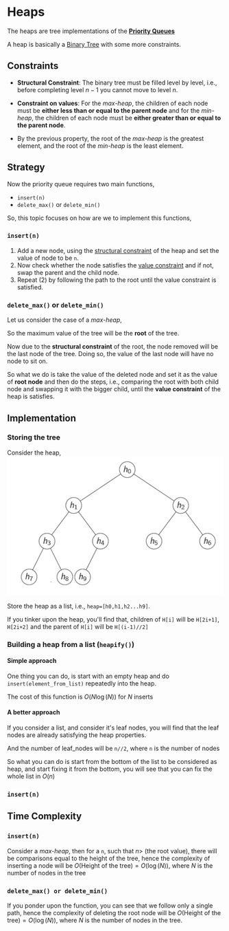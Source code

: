 # Heaps

The heaps are tree implementations of the [**Priority Queues**](./02%20Priority%20Queues.md)

A heap is basically a [Binary Tree](../Extras/01%20Binary%20Trees.md) with some more constraints.

## Constraints
- **Structural Constraint**: The binary tree must be filled level by level, i.e., before completing level $n-1$ you cannot move to level $n.$

- **Constraint on values**: For the *max-heap*, the children of each node must be **either less than or equal to the parent node** and for the *min-heap*, the children of each node must be **either greater than or equal to the parent node**. 

- By the previous property, the root of the *max-heap* is the greatest element, and the root of the *min-heap* is the least element.

## Strategy

Now the priority queue requires two main functions, 
- `insert(n)`
- `delete_max()` or `delete_min()`

So, this topic focuses on how are we to implement this functions,

### `insert(n)` 
1. Add a new node, using the [structural constraint](#constraints) of the heap and set the value of node to be `n`.
2. Now check whether the node satisfies the [value constraint](#constraints) and if not, swap the parent and the child node.
3. Repeat $(2)$ by following the path to the root until the value constraint is satisfied.


### `delete_max()` or `delete_min()`
Let us consider the case of a *max-heap*, 

So the maximum value of the tree will be the **root** of the tree.

Now due to the **structural constraint** of the root, the node removed will be the last node of the tree. Doing so, the value of the last node will have no node to sit on.

So what we do is take the value of the deleted node and set it as the value of **root node** and then do the steps, i.e., comparing the root with both child node and swapping it with the bigger child, until the **value constraint** of the heap is satisfies.

## Implementation
### Storing the tree
Consider the heap, 
![Heap](../assets/Implementation%20of%20Heap.png)

Store the heap as a list, i.e., `heap=[h0,h1,h2...h9]`. 

If you tinker upon the heap, you'll find that, children of `H[i]` will be `H[2i+1]`, `H[2i+2]` and the parent of `H[i]` will be `H[(i-1)//2]`

### Building a heap from a list (`heapify()`)
#### Simple approach
One thing you can do, is start with an empty heap and do `insert(element_from_list)` repeatedly into the heap.

The cost of this function is $O(N\log(N))$ for $N$ inserts

#### A better approach
If you consider a list, and consider it's leaf nodes, you will find that the leaf nodes are already satisfying the heap properties.

And the number of leaf_nodes will be `n//2`, where `n` is the number of nodes

So what you can do is start from the bottom of the list to be considered as heap, and start fixing it from the bottom, you will see that you can fix the whole list in $O(n)$

### `insert(n)`


## Time Complexity
### `insert(n)`

Consider a *max-heap*, then for a `n`, such that $n>$ (the root value), there will be comparisons equal to the height of the tree, hence the complexity of inserting a node will be $O(\text{Height of the tree})=O(\log(N)),$ where $N$ is the number of nodes in the tree

### `delete_max() or delete_min()`

If you ponder upon the function, you can see that we follow only a single path, hence the complexity of deleting the root node will be $O(\text{Height of the tree})=O(\log(N)),$ where $N$ is the number of nodes in the tree.
